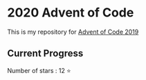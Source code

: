 # 2020 Advent of Code

This is my repository for [Advent of Code 2019](https://adventofcode.com/2020)

## Current Progress

Number of stars : 12 :star:

